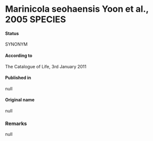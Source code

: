 # Marinicola seohaensis Yoon et al., 2005 SPECIES

#### Status
SYNONYM

#### According to
The Catalogue of Life, 3rd January 2011

#### Published in
null

#### Original name
null

### Remarks
null